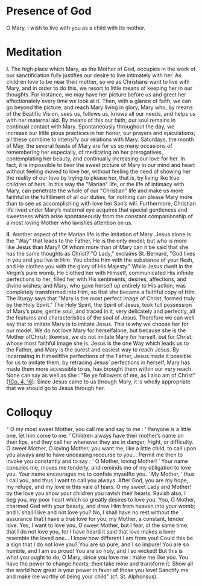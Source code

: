 # Presence of God

O Mary, I wish to live with you as a child with its mother.

# Meditation

**I.** The high place which Mary, as the Mother of God, occupies in the work of our sanctification fully justifies our desire to live intimately with her. As children love to be near their mother, so we as Christians want to live with Mary, and in order to do this, we resort to little means of keeping her in our thoughts. For instance, we may have her picture before us and greet her affectionately every time we look at it. Then, with a glance of faith, we can go beyond the picture, and reach Mary living in glory, Mary who, by means of the Beatific Vision, sees us, follows us, knows all our needs, and helps us with her maternal aid. By means of this our faith, our soul remains in continual contact with Mary. Spontaneously throughout the day, we increase our little pious practices in her honor, our prayers and ejaculations; all these combine to intensify our relations with Mary. Saturdays, the month of May, the several feasts of Mary are for us so many occasions of remembering her especially, of meditating on her prerogatives, contemplating her beauty, and continually increasing our love for her. In fact, it is impossible to bear the sweet picture of Mary in our mind and heart without feeling moved to love her, without feeling the need of showing her the reality of our love by trying to please her, that is, by living like true children of hers. In this way the "Marian" life, or the life of intimacy with Mary, can penetrate the whole of our "Christian" life and make us more faithful in the fulfillment of all our duties, for nothing can please Mary more than to see us accomplishing with love her Son’s will. Furthermore, Christian life lived under Mary’s maternal eye acquires that special gentleness and sweetness which arise spontaneously from the constant companionship of a most loving Mother who lavishes attention on us.

**II.** Another aspect of the Marian life is the imitation of Mary. Jesus alone is the "Way" that leads to the Father, He is the only model; but who is more like Jesus than Mary? Of whom more than of Mary can it be said that she has the same thoughts as Christ? "O Lady," exclaims St. Bernard, "God lives in you and you live in Him. You clothe Him with the substance of your flesh, and He clothes you with the glory of His Majesty." While Jesus dwelt in the Virgin’s pure womb, He clothed her with Himself, communicated His infinite perfections to her, filled her with His sentiments, desires, affections, and divine wishes; and Mary, who gave herself up entirely to His action, was completely transformed into Him, so that she became a faithful copy of Him. The liturgy says that "Mary is the most perfect image of Christ, formed truly by the Holy Spirit." The Holy Spirit, the Spirit of Jesus, took full possession of Mary’s pure, gentle soul, and traced in it, very delicately and perfectly, all the features and characteristics of the soul of Jesus. Therefore we can well say that to imitate Mary is to imitate Jesus. This is why we choose her for our model. We do not love Mary for herselfalone, but because she is the Mother ofChrist; likewise, we do not imitate Mary for herself, but for Christ, whose most faithful image she is. Jesus is the one Way which leads us to the Father, and Mary is the surest and easiest way to reach Jesus. By incarnating in Himselfthe perfections of the Father, Jesus made it possible for us to imitate them; by retracing Jesus’ perfections in herself, Mary has made them more accessible to us, has brought them within our very reach. None can say as well as she : "Be ye followers of me, as I also am of Christ" ([1Co. 4, 16](https://vulgata.online/bible/1Co.4?ed=DR2&vfn=DR2.1Co.4.16:vs)). Since Jesus came to us through Mary, it is wholly appropriate that we should go to Jesus through her.

# Colloquy

" O my most sweet Mother, you call me and say to me : ‘ Ifanyone is a little one, let him come to me. ’ Children always have their mother’s name on their lips, and they call her whenever they are in danger, fright, or difficulty. O sweet Mother, O loving Mother, you want me, like a little child, to call upon you always and to have unceasing recourse to you... Permit me then to invoke you constantly and to say : ‘ O Mother, loving Mother! ’ Your name consoles me, moves me tenderly, and reminds me of my obligation to love you. Your name encourages me to confide myselfto you. ‘ My Mother, ’ thus I call you, and thus I want to call you always. After God, you are my hope, my refuge, and my love in this vale of tears. O my sweet Lady and Mother! by the love you show your children you ravish their hearts. Ravish also, I beg you, my poor heart which so greatly desires to love you. You, O Mother, charmed God with your beauty, and drew Him from heaven into your womb; and I, shall I live and not love you? No, I shall have no rest without the assurance that I have a true love for you, my Mother, a constant, tender love. Yes, I want to love you, O sweet Mother, but I fear, at the same time, that I do not love you, for I have heard it said that love makes a lover resemble the loved one... I know how different I am from you! Could this be a sign that I do not love you? You are so pure, and I so impure! You are so humble, and I am so proud! You are so holy, and I so wicked! But this is what you ought to do, O Mary, since you love me : make me like you. You have the power to change hearts; then take mine and transform it. Show all the world how great is your power in favor of those you love! Sanctify me and make me worthy of being your child" (cf. St. Alphonsus).
